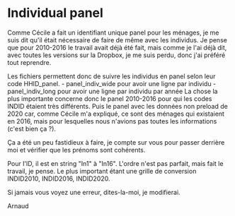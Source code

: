 # Individual panel

Comme Cécile a fait un identifiant unique panel pour les ménages, je me suis dit qu'il était nécessaire de faire de même avec les individus.
Je pense que pour 2010-2016 le travail avait déjà été fait, mais comme je l'ai déjà dit, avec toutes les versions sur la Dropbox, je me suis perdu, donc j'ai préféré tout reprendre.

Les fichiers permettent donc de suivre les individus en panel selon leur code HHID_panel.
	- panel_indiv_wide pour avoir une ligne par individu
	- panel_indiv_long pour avoir une ligne par individu par année
La chose la plus importante concerne donc le panel 2010-2016 pour qui les codes INDID étaient très différents.
Puis le panel avec les données non preload de 2020 car, comme Cécile m'a expliqué, ce sont des ménages qui existaient en 2016, mais pour lesquelles nous n'avions pas toutes les informations (c'est bien ça ?).

Ça a été un peu fastidieux à faire, je compte sur vous pour passer derrière moi et vérifier que les prénoms sont cohérents.

Pour l'ID, il est en string "In1" à "In16". 
L'ordre n'est pas parfait, mais fait le travail, je pense.
Le plus important étant une grille de conversion INDID2010, INDID2016, INDID2020.

Si jamais vous voyez une erreur, dites-la-moi, je modifierai.

Arnaud 